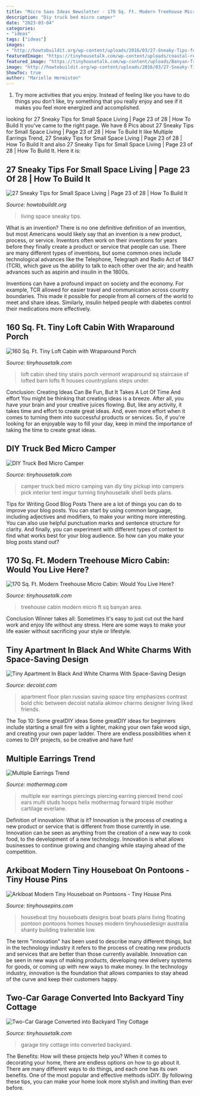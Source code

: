 ```yaml
---
title: "Micro Saas Ideas Newsletter - 170 Sq. Ft. Modern Treehouse Micro Cabin: Would You Live Here?"
description: "Diy truck bed micro camper"
date: "2023-03-04"
categories:
- "ideas"
tags: ["ideas"]
images:
- "http://howtobuildit.org/wp-content/uploads/2016/03/27-Sneaky-Tips-for-Small-Space-Living-1-1.jpg"
featuredImage: "https://tinyhousetalk.com/wp-content/uploads/coastal-retreat-001.jpg"
featured_image: "https://tinyhousetalk.com/wp-content/uploads/Banyan-Treehouse-Modern-Micro-Cabin-Rockefeller-Architects-004.jpg"
image: "http://howtobuildit.org/wp-content/uploads/2016/03/27-Sneaky-Tips-for-Small-Space-Living-1-1.jpg"
ShowToc: true
author: "Marielle Hermiston"
---
```



1. Try more activities that you enjoy. Instead of feeling like you have to do things you don’t like, try something that you really enjoy and see if it makes you feel more energized and accomplished. 

	

		
looking for 27 Sneaky Tips for Small Space Living | Page 23 of 28 | How To Build It you've came to the right page. We have 8 Pics about 27 Sneaky Tips for Small Space Living | Page 23 of 28 | How To Build It like Multiple Earrings Trend, 27 Sneaky Tips for Small Space Living | Page 23 of 28 | How To Build It and also 27 Sneaky Tips for Small Space Living | Page 23 of 28 | How To Build It. Here it is:
		
    
## 27 Sneaky Tips For Small Space Living | Page 23 Of 28 | How To Build It

<img loading=lazy src="http://howtobuildit.org/wp-content/uploads/2016/03/27-Sneaky-Tips-for-Small-Space-Living-1-1.jpg" onerror="this.onerror=null;this.src='https://tse1.mm.bing.net/th?id=OIP.cp5Esld7oeESOw1l0fd_kAHaOE&amp;pid=15.1';" alt="27 Sneaky Tips for Small Space Living | Page 23 of 28 | How To Build It">

_Source: howtobuildit.org_

>living space sneaky tips. 

	

What is an invention?
There is no one definitive definition of an invention, but most Americans would likely say that an invention is a new product, process, or service.  Inventors often work on their inventions for years before they finally create a product or service that people can use. 
There are many different types of inventions, but some common ones include technological advances like the Telephone, Telegraph and Radio Act of 1847 (TCR), which gave us the ability to talk to each other over the air; and health advances such as aspirin and insulin in the 1800s. 

Inventions can have a profound impact on society and the economy. For example, TCR allowed for easier travel and communication across country boundaries. This made it possible for people from all corners of the world to meet and share ideas. Similarly, insulin helped people with diabetes control their medications more effectively.

    
## 160 Sq. Ft. Tiny Loft Cabin With Wraparound Porch

<img loading=lazy src="http://3uceyc2o17a3g3t5a1os6ua3.wpengine.netdna-cdn.com/wp-content/uploads/160-SF-Shed-Cabin-in-Vermont-006-600x900.jpg" onerror="this.onerror=null;this.src='https://tse4.mm.bing.net/th?id=OIP.TVIvbnel-rTPLe33Apx6ngHaLH&amp;pid=15.1';" alt="160 Sq. Ft. Tiny Loft Cabin with Wraparound Porch">

_Source: tinyhousetalk.com_

>loft cabin shed tiny stairs porch vermont wraparound sq staircase sf lofted barn lofts ft houses countryplans steps under. 

	

Conclusion: Creating Ideas Can Be Fun, But It Takes A Lot Of Time And effort
You might be thinking that creating ideas is a breeze. After all, you have your brain and your creative juices flowing. But, like any activity, it takes time and effort to create great ideas. And, even more effort when it comes to turning them into successful products or services. So, if you're looking for an enjoyable way to fill your day, keep in mind the importance of taking the time to create great ideas.

    
## DIY Truck Bed Micro Camper

<img loading=lazy src="https://tinyhousetalk.com/wp-content/uploads/Truck-Bed-Micro-House-001.jpg" onerror="this.onerror=null;this.src='https://tse3.mm.bing.net/th?id=OIP.y3tt48JzDgSka6yFH0DBeAHaEK&amp;pid=15.1';" alt="DIY Truck Bed Micro Camper">

_Source: tinyhousetalk.com_

>camper truck bed micro camping van diy tiny pickup into campers pick interior tent imgur turning tinyhousetalk shell beds plans. 

	

Tips for Writing Good Blog Posts
There are a lot of things you can do to improve your blog posts. You can start by using common language, including adjectives and modifiers, to make your writing more interesting. You can also use helpful punctuation marks and sentence structure for clarity. And finally, you can experiment with different types of content to find what works best for your blog audience. So how can you make your blog posts stand out?

    
## 170 Sq. Ft. Modern Treehouse Micro Cabin: Would You Live Here?

<img loading=lazy src="https://tinyhousetalk.com/wp-content/uploads/Banyan-Treehouse-Modern-Micro-Cabin-Rockefeller-Architects-004.jpg" onerror="this.onerror=null;this.src='https://tse1.mm.bing.net/th?id=OIP.oTFaFJLvgn7u0uLjIUIEzAHaKB&amp;pid=15.1';" alt="170 Sq. Ft. Modern Treehouse Micro Cabin: Would You Live Here?">

_Source: tinyhousetalk.com_

>treehouse cabin modern micro ft sq banyan area. 

	

Conclusion
Winner takes all: Sometimes it's easy to just cut out the hard work and enjoy life without any stress. Here are some ways to make your life easier without sacrificing your style or lifestyle.

    
## Tiny Apartment In Black And White Charms With Space-Saving Design

<img loading=lazy src="http://cdn.decoist.com/wp-content/uploads/2014/01/Floor-plan-of-Russian-apartment-by-designer-Natalia-Akimov.jpg" onerror="this.onerror=null;this.src='https://tse3.mm.bing.net/th?id=OIP.2RIQ3emwmURk8n-Yb01yoQHaFl&amp;pid=15.1';" alt="Tiny Apartment In Black And White Charms With Space-Saving Design">

_Source: decoist.com_

>apartment floor plan russian saving space tiny emphasizes contrast bold chic between decoist natalia akimov charms designer living liked friends. 

	

The Top 10: Some greatDIY ideas
Some greatDIY ideas for beginners include starting a small fire with a lighter, making your own fake wood sign, and creating your own paper ladder. There are endless possibilities when it comes to DIY projects, so be creative and have fun!

    
## Multiple Earrings Trend

<img loading=lazy src="http://www.mothermag.com/wp-content/uploads/2014/12/earrings_Mother_Mag.jpg" onerror="this.onerror=null;this.src='https://tse3.mm.bing.net/th?id=OIP.r-CLgQFCKl332BTFOPhS6AHaE7&amp;pid=15.1';" alt="Multiple Earrings Trend">

_Source: mothermag.com_

>multiple ear earrings piercings piercing earring pierced trend cool ears multi studs hoops helix mothermag forward triple mother cartilage everlane. 

	

Definition of innovation: What is it?
Innovation is the process of creating a new product or service that is different from those currently in use. Innovation can be seen as anything from the creation of a new way to cook food, to the development of a new technology. Innovation is what allows businesses to continue growing and changing while staying ahead of the competition.

    
## Arkiboat Modern Tiny Houseboat On Pontoons - Tiny House Pins

<img loading=lazy src="http://tinyhousepins.com/wp-content/uploads/2013/12/Arkiboat-tiny-small-houseboat-living-002.jpg" onerror="this.onerror=null;this.src='https://tse2.mm.bing.net/th?id=OIP.Negby5YUUxrgvoo_irp9ywHaFS&amp;pid=15.1';" alt="Arkiboat Modern Tiny Houseboat on Pontoons - Tiny House Pins">

_Source: tinyhousepins.com_

>houseboat tiny houseboats designs boat boats plans living floating pontoon pontoons homes houses modern tinyhousedesign australia shanty building trailerable low. 

	

The term "innovation" has been used to describe many different things, but in the technology industry it refers to the process of creating new products and services that are better than those currently available. Innovation can be seen in new ways of making products, developing new delivery systems for goods, or coming up with new ways to make money. In the technology industry, innovation is the foundation that allows companies to stay ahead of the curve and keep their customers happy.

    
## Two-Car Garage Converted Into Backyard Tiny Cottage

<img loading=lazy src="https://tinyhousetalk.com/wp-content/uploads/coastal-retreat-001.jpg" onerror="this.onerror=null;this.src='https://tse1.mm.bing.net/th?id=OIP.7YJYaiOU6J8zfA9cm2LTywHaEw&amp;pid=15.1';" alt="Two-Car Garage Converted into Backyard Tiny Cottage">

_Source: tinyhousetalk.com_

>garage tiny cottage into converted backyard. 

	

The Benefits: How will these projects help you?
When it comes to decorating your home, there are endless options on how to go about it. There are many different ways to do things, and each one has its own benefits. One of the most popular and effective methods isDIY. By following these tips, you can make your home look more stylish and inviting than ever before.

